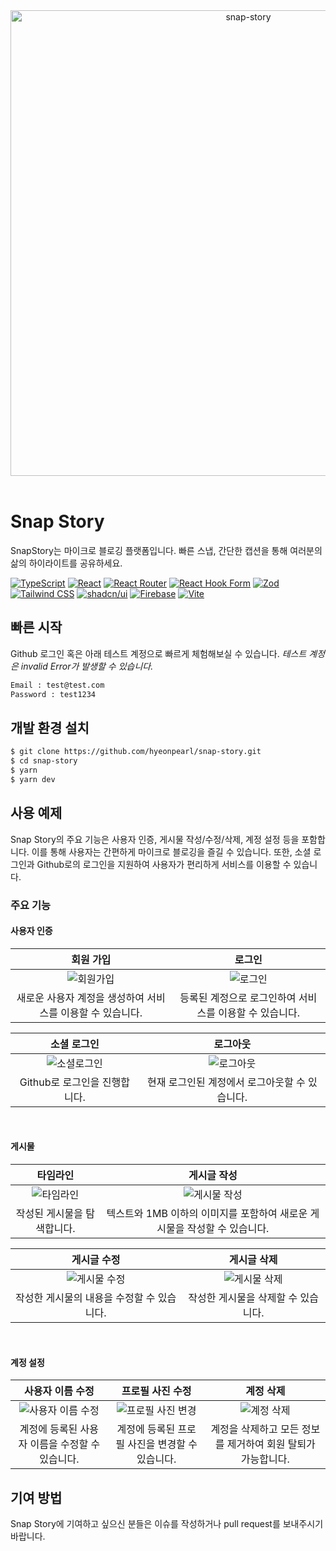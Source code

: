 <div align='center'>
 <img width="745" alt="snap-story" src="https://github.com/hyeonpearl/z/assets/100837398/c452b5fe-49ae-4288-b872-9887e1e5b743">
</div>

<br />

# Snap Story

SnapStory는 마이크로 블로깅 플랫폼입니다. 빠른 스냅, 간단한 캡션을 통해 여러분의 삶의 하이라이트를 공유하세요.

[![TypeScript](https://img.shields.io/badge/TypeScript-3178C6?style=flat&logo=TypeScript&logoColor=white)](https://www.typescriptlang.org/)
[![React](https://img.shields.io/badge/React-61DAFB?style=flat&logo=React&logoColor=white)](https://react.dev/)
[![React Router](https://img.shields.io/badge/React%20Router-CA4245?style=flat&logo=React%20Router&logoColor=white)](https://reactrouter.com/en/main)
[![React Hook Form](https://img.shields.io/badge/React%20Hook%20Form-EC5990?style=flat&logo=React%20Hook%20Form&logoColor=white)](https://react-hook-form.com/)
[![Zod](https://img.shields.io/badge/Zod-3E67B1?style=flat&logo=Zod&logoColor=white)](https://react-hook-form.com/)
[![Tailwind CSS](https://img.shields.io/badge/Tailwind%20CSS-06B6D4?style=flat&logo=Tailwind%20CSS&logoColor=white)](https://tailwindcss.com/)
[![shadcn/ui](https://img.shields.io/badge/shadcn/ui-000000?style=flat&logo=shadcn/ui&logoColor=white)](https://ui.shadcn.com/)
[![Firebase](https://img.shields.io/badge/Firebase-FFCA28?style=flat&logo=Firebase&logoColor=white)](https://firebase.google.com/)
[![Vite](https://img.shields.io/badge/Vite-646CFF?style=flat&logo=Vite&logoColor=white)](https://ko.vitejs.dev/)

## 빠른 시작

Github 로그인 혹은 아래 테스트 계정으로 빠르게 체험해보실 수 있습니다. _테스트 계정은 invalid Error가 발생할 수 있습니다._

```sh
Email : test@test.com
Password : test1234
```

## 개발 환경 설치

```sh
$ git clone https://github.com/hyeonpearl/snap-story.git
$ cd snap-story
$ yarn
$ yarn dev
```

## 사용 예제

Snap Story의 주요 기능은 사용자 인증, 게시물 작성/수정/삭제, 계정 설정 등을 포함합니다. 이를 통해 사용자는 간편하게 마이크로 블로깅을 즐길 수 있습니다. 또한, 소셜 로그인과 Github로의 로그인을 지원하여 사용자가 편리하게 서비스를 이용할 수 있습니다.

### 주요 기능

#### 사용자 인증

|                                                     회원 가입                                                     |                                                    로그인                                                     |
| :---------------------------------------------------------------------------------------------------------------: | :-----------------------------------------------------------------------------------------------------------: |
| ![회원가입](https://github.com/hyeonpearl/snap-story/assets/100837398/42e71797-71d0-42a8-9181-c748a6ba1158) | ![로그인](https://github.com/hyeonpearl/snap-story/assets/100837398/4b769a84-64b6-4694-b27d-72a3eb31b6c3) |
|                            새로운 사용자 계정을 생성하여 서비스를 이용할 수 있습니다.                             |                            등록된 계정으로 로그인하여 서비스를 이용할 수 있습니다.                            |

|                                                     소셜 로그인                                                      |                                                     로그아웃                                                     |
| :------------------------------------------------------------------------------------------------------------------: | :--------------------------------------------------------------------------------------------------------------: |
| ![소셜로그인](https://github.com/hyeonpearl/snap-story/assets/100837398/fc675d03-3195-457b-aced-3d13d23393ed) | ![로그아웃](https://github.com/hyeonpearl/snap-story/assets/100837398/dfc6e7ae-051f-48c0-8463-9a5bd63e5250) |
|                                            Github로 로그인을 진행합니다.                                             |                                  현재 로그인된 계정에서 로그아웃할 수 있습니다.                                  |

<br />

#### 게시물

|                                                     타임라인                                                      |                                                      게시글 작성                                                       |
| :---------------------------------------------------------------------------------------------------------------: | :--------------------------------------------------------------------------------------------------------------------: |
| ![타임라인](https://github.com/hyeonpearl/snap-story/assets/100837398/4c85a3bf-f478-44a5-80a9-e07b27f841a6) | ![게시물 작성](https://github.com/hyeonpearl/snap-story/assets/100837398/0ca13de5-7893-49df-8c2f-135824a35734) |
|                                            작성된 게시물을 탐색합니다.                                            |                       텍스트와 1MB 이하의 이미지를 포함하여 새로운 게시물을 작성할 수 있습니다.                        |

|                                                      게시글 수정                                                      |                                                      게시글 삭제                                                      |
| :-------------------------------------------------------------------------------------------------------------------: | :-------------------------------------------------------------------------------------------------------------------: |
| ![게시물 수정](https://github.com/hyeonpearl/snap-story/assets/100837398/3a39a94f-a0b7-427f-8024-8fc36be55001) | ![게시물 삭제](https://github.com/hyeonpearl/snap-story/assets/100837398/0e6d5380-e6f6-45d8-a1cc-304307189056) |
|                                      작성한 게시물의 내용을 수정할 수 있습니다.                                       |                                          작성한 게시물을 삭제할 수 있습니다.                                          |

<br />

#### 계정 설정

|                                                       사용자 이름 수정                                                        |                                                        프로필 사진 수정                                                        |                                                     계정 삭제                                                      |
| :---------------------------------------------------------------------------------------------------------------------------: | :----------------------------------------------------------------------------------------------------------------------------: | :----------------------------------------------------------------------------------------------------------------: |
| ![사용자 이름 수정](https://github.com/hyeonpearl/snap-story/assets/100837398/622d6a2a-d65f-491e-8265-ae6bb9788aad) | ![프로필 사진 변경](https://github.com/hyeonpearl/snap-story/assets/100837398/452dfdb1-3d25-4630-b349-721389929e41) | ![계정 삭제](https://github.com/hyeonpearl/snap-story/assets/100837398/0db5e813-9cb7-47ec-bda0-473df1ab0a56) |
|                                        계정에 등록된 사용자 이름을 수정할 수 있습니다.                                        |                                        계정에 등록된 프로필 사진을 변경할 수 있습니다.                                         |                            계정을 삭제하고 모든 정보를 제거하여 회원 탈퇴가 가능합니다.                            |

## 기여 방법

Snap Story에 기여하고 싶으신 분들은 이슈를 작성하거나 pull request를 보내주시기 바랍니다.
